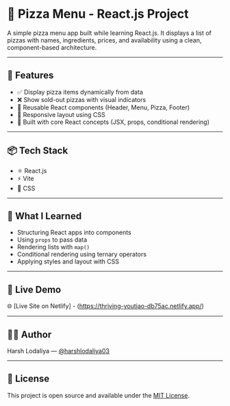 # 🍕 Pizza Menu - React.js Project

A simple pizza menu app built while learning React.js. It displays a list of pizzas with names, ingredients, prices, and availability using a clean, component-based architecture.

---

## 🚀 Features

- ✅ Display pizza items dynamically from data
- ❌ Show sold-out pizzas with visual indicators
- 🧱 Reusable React components (Header, Menu, Pizza, Footer)
- 🎨 Responsive layout using CSS
- 🧠 Built with core React concepts (JSX, props, conditional rendering)

---

## 📦 Tech Stack

- ⚛️ React.js
- ⚡ Vite
- 🎨 CSS
---

## 🧠 What I Learned

- Structuring React apps into components
- Using `props` to pass data
- Rendering lists with `map()`
- Conditional rendering using ternary operators
- Applying styles and layout with CSS

---

## 📍 Live Demo

🌐 [Live Site on Netlify] - (https://thriving-youtiao-db75ac.netlify.app/)

---

## 🧑‍💻 Author

Harsh Lodaliya — [@harshlodaliya03](https://github.com/harshlodaliya03)

---

## 📜 License

This project is open source and available under the [MIT License](LICENSE).
